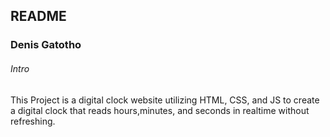 <!--Headings -->

## README 

### Denis Gatotho

###### Intro

<!-- paragraphs -->

This Project is a digital clock website utilizing HTML, CSS, and JS to create a digital clock that reads hours,minutes, and seconds in realtime without refreshing. 
